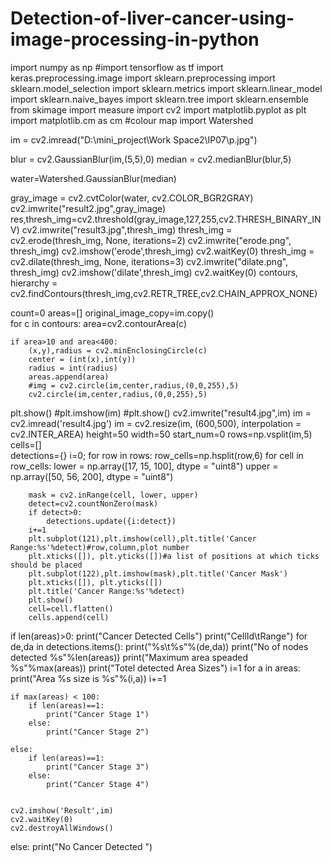 # Detection-of-liver-cancer-using-image-processing-in-python

import numpy as np
#import tensorflow as tf
import keras.preprocessing.image
import sklearn.preprocessing
import sklearn.model_selection
import sklearn.metrics
import sklearn.linear_model
import sklearn.naive_bayes
import sklearn.tree
import sklearn.ensemble 
from skimage import measure
import cv2 
import matplotlib.pyplot as plt
import matplotlib.cm as cm #colour map
import Watershed

im = cv2.imread("D:\mini_project\Work Space2\IP07\p.jpg") 


blur = cv2.GaussianBlur(im,(5,5),0)
median = cv2.medianBlur(blur,5)


water=Watershed.GaussianBlur(median)


gray_image = cv2.cvtColor(water, cv2.COLOR_BGR2GRAY)
cv2.imwrite("result2.jpg",gray_image)
res,thresh_img=cv2.threshold(gray_image,127,255,cv2.THRESH_BINARY_INV) 
cv2.imwrite("result3.jpg",thresh_img)
thresh_img = cv2.erode(thresh_img, None, iterations=2)
cv2.imwrite("erode.png", thresh_img)
cv2.imshow('erode',thresh_img)
cv2.waitKey(0)
thresh_img = cv2.dilate(thresh_img, None, iterations=3)
cv2.imwrite("dilate.png", thresh_img)
cv2.imshow('dilate',thresh_img)
cv2.waitKey(0)
contours, hierarchy = cv2.findContours(thresh_img,cv2.RETR_TREE,cv2.CHAIN_APPROX_NONE)


    
count=0
areas=[]
original_image_copy=im.copy()    
for c in contours:
    area=cv2.contourArea(c)
    
    if area>10 and area<400:
        (x,y),radius = cv2.minEnclosingCircle(c)
        center = (int(x),int(y))
        radius = int(radius)
        areas.append(area)
        #img = cv2.circle(im,center,radius,(0,0,255),5)
        cv2.circle(im,center,radius,(0,0,255),5)
       
plt.show()
#plt.imshow(im)
#plt.show()
cv2.imwrite("result4.jpg",im)
im = cv2.imread('result4.jpg')
im = cv2.resize(im, (600,500), interpolation = cv2.INTER_AREA)
height=50
width=50
start_num=0
rows=np.vsplit(im,5)
cells=[]   
detections={}
i=0;
for row in rows:
    row_cells=np.hsplit(row,6)
    for cell in row_cells:
        lower = np.array([17, 15, 100], dtype = "uint8")
        upper = np.array([50, 56, 200], dtype = "uint8")
        
        mask = cv2.inRange(cell, lower, upper)
        detect=cv2.countNonZero(mask)
        if detect>0:
            detections.update({i:detect})
        i+=1
        plt.subplot(121),plt.imshow(cell),plt.title('Cancer Range:%s'%detect)#row,column,plot number
        plt.xticks([]), plt.yticks([])#a list of positions at which ticks should be placed
        plt.subplot(122),plt.imshow(mask),plt.title('Cancer Mask')
        plt.xticks([]), plt.yticks([])
        plt.title('Cancer Range:%s'%detect)
        plt.show()
        cell=cell.flatten()
        cells.append(cell)


if len(areas)>0: 
    print("Cancer Detected Cells")
    print("CellId\tRange")
    for de,da in detections.items():
        print("%s\t%s"%(de,da))
    print("No of nodes detected %s"%len(areas))
    print("Maximum area speaded %s"%max(areas))
    print("Totel detected Area Sizes")
    i=1
    for a in areas:
        print("Area %s size is %s"%(i,a))
        i+=1
        
    if max(areas) < 100:
        if len(areas)==1:
            print("Cancer Stage 1")
        else:
            print("Cancer Stage 2")
    
    else:
        if len(areas)==1:
            print("Cancer Stage 3")
        else:
            print("Cancer Stage 4")
    
        
    cv2.imshow('Result',im)
    cv2.waitKey(0)
    cv2.destroyAllWindows()
else:
    print("No Cancer Detected ")
